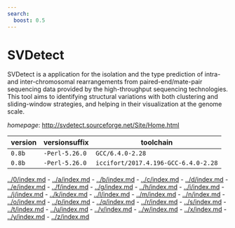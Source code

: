 ```yaml
---
search:
  boost: 0.5
---
```

# SVDetect

SVDetect is a application for the isolation and the type prediction of intra- and inter-chromosomal  rearrangements from paired-end/mate-pair sequencing data provided by the high-throughput sequencing technologies.  This tool aims to identifying structural variations with both clustering and sliding-window strategies, and  helping in their visualization at the genome scale.

*homepage*: <http://svdetect.sourceforge.net/Site/Home.html>

version | versionsuffix | toolchain
--------|---------------|----------
``0.8b`` | ``-Perl-5.26.0`` | ``GCC/6.4.0-2.28``
``0.8b`` | ``-Perl-5.26.0`` | ``iccifort/2017.4.196-GCC-6.4.0-2.28``

[../0/index.md](0) - [../a/index.md](a) - [../b/index.md](b) - [../c/index.md](c) - [../d/index.md](d) - [../e/index.md](e) - [../f/index.md](f) - [../g/index.md](g) - [../h/index.md](h) - [../i/index.md](i) - [../j/index.md](j) - [../k/index.md](k) - [../l/index.md](l) - [../m/index.md](m) - [../n/index.md](n) - [../o/index.md](o) - [../p/index.md](p) - [../q/index.md](q) - [../r/index.md](r) - [../s/index.md](s) - [../t/index.md](t) - [../u/index.md](u) - [../v/index.md](v) - [../w/index.md](w) - [../x/index.md](x) - [../y/index.md](y) - [../z/index.md](z)

